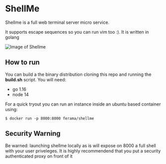 # ShellMe

Shellme is a full web terminal server micro service.

It supports escape sequences so you can run vim too :). It is written in golang

![Image of Shellme](https://raw.githubusercontent.com/ferama/shellme/master/docs/shellme.gif)

## How to run

You can build a the binary distribution cloning this repo and running the **build.sh** script.
You will need:

* go 1.16
* node 14

For a quick tryout you can run an instance inside an ubuntu based container using:

```
$ docker run -p 8000:8000 ferama/shellme
```

## Security Warning

Be warned: launching shellme locally as is will expose on 8000 a full shell with your user priveleges. It is highly recommendend that you put a security authenticated proxy on front of it